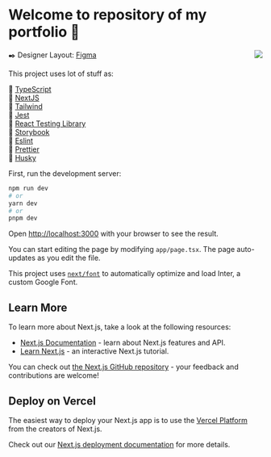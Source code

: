 <h1>Welcome to repository of my portfolio 👋</h1>
<a href="https://www.linkedin.com/in/matheus-banqueiro-lima-b594031a2/"><img align="right" align="top" src="https://github.com/Matheubanqueiro/My-page/assets/101984947/84cdb27d-a812-452a-89da-7aea2de33c81"></a>

✒️ Designer Layout: [Figma](https://www.figma.com/file/pU9CBwgSPukAhELTjf1Zua/My-Page-New?type=design&node-id=3-39&mode=design&t=RtU4Npfjn5MsUmJ6-0)

This project uses lot of stuff as:

 📌 [TypeScript](https://www.typescriptlang.org/) </br>
 📌 [NextJS](https://nextjs.org/) </br>
 📌 [Tailwind](https://tailwindcss.com/) </br>
 📌 [Jest](https://jestjs.io/) </br>
 📌 [React Testing Library](https://testing-library.com/docs/react-testing-library/intro) </br>
 📌 [Storybook](https://storybook.js.org/) </br>
 📌 [Eslint](https://eslint.org/) </br>
 📌 [Prettier](https://prettier.io/) </br>
 📌 [Husky](https://github.com/typicode/husky) </br>
 
First, run the development server:

```bash
npm run dev
# or
yarn dev
# or
pnpm dev
```

Open [http://localhost:3000](http://localhost:3000) with your browser to see the result.

You can start editing the page by modifying `app/page.tsx`. The page auto-updates as you edit the file.

This project uses [`next/font`](https://nextjs.org/docs/basic-features/font-optimization) to automatically optimize and load Inter, a custom Google Font.

## Learn More

To learn more about Next.js, take a look at the following resources:

- [Next.js Documentation](https://nextjs.org/docs) - learn about Next.js features and API.
- [Learn Next.js](https://nextjs.org/learn) - an interactive Next.js tutorial.

You can check out [the Next.js GitHub repository](https://github.com/vercel/next.js/) - your feedback and contributions are welcome!

## Deploy on Vercel

The easiest way to deploy your Next.js app is to use the [Vercel Platform](https://vercel.com/new?utm_medium=default-template&filter=next.js&utm_source=create-next-app&utm_campaign=create-next-app-readme) from the creators of Next.js.

Check out our [Next.js deployment documentation](https://nextjs.org/docs/deployment) for more details.
